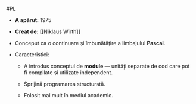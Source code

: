 #PL
- **A apărut:** 1975
    
- **Creat de:** [[Niklaus Wirth]]
    
-  Conceput ca o continuare și îmbunătățire a limbajului **Pascal**.
    
-  Caracteristici:
    
    - A introdus conceptul de **module** — unități separate de cod care pot fi compilate și utilizate independent.
        
    - Sprijină programarea structurată.
        
    - Folosit mai mult în mediul academic.